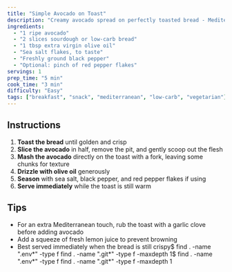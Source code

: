 ```yaml
---
title: "Simple Avocado on Toast"
description: "Creamy avocado spread on perfectly toasted bread - Mediterranean style"
ingredients:
  - "1 ripe avocado"
  - "2 slices sourdough or low-carb bread"
  - "1 tbsp extra virgin olive oil"
  - "Sea salt flakes, to taste"
  - "Freshly ground black pepper"
  - "Optional: pinch of red pepper flakes"
servings: 1
prep_time: "5 min"
cook_time: "3 min"
difficulty: "Easy"
tags: ["breakfast", "snack", "mediterranean", "low-carb", "vegetarian"]
---
```


## Instructions

1. **Toast the bread** until golden and crisp
2. **Slice the avocado** in half, remove the pit, and gently scoop out the flesh
3. **Mash the avocado** directly on the toast with a fork, leaving some chunks for texture
4. **Drizzle with olive oil** generously
5. **Season** with sea salt, black pepper, and red pepper flakes if using
6. **Serve immediately** while the toast is still warm

## Tips
- For an extra Mediterranean touch, rub the toast with a garlic clove before adding avocado
- Add a squeeze of fresh lemon juice to prevent browning
- Best served immediately when the bread is still crispy$ find . -name ".env*" -type f
find . -name ".git*" -type f -maxdepth 1$ find . -name ".env*" -type f
find . -name ".git*" -type f -maxdepth 1